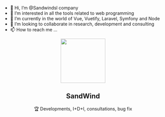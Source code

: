 - 👋 Hi, I’m @Sandwindsl company
- 👀 I’m interested in all the tools related to web programming
- 🌱 I’m currently in the world of Vue, Vuetify, Laravel, Symfony and Node
- 💞️ I’m looking to collaborate in research, development and consulting
- 📫 How to reach me ...

<!---
Sandwindsl/Sandwindsl is a ✨ special ✨ repository because its `README.md` (this file) appears on your GitHub profile.
You can click the Preview link to take a look at your changes.
--->

<p align="center">
  <img width="140" src="https://user-images.githubusercontent.com/6661165/91657958-61b4fd00-eb00-11ea-9def-dc7ef5367e34.png" />  
  <h2 align="center">SandWind</h2>
  <p align="center">🏆 Developments, I+D+I, consultations, bug fix </p>
</p>
